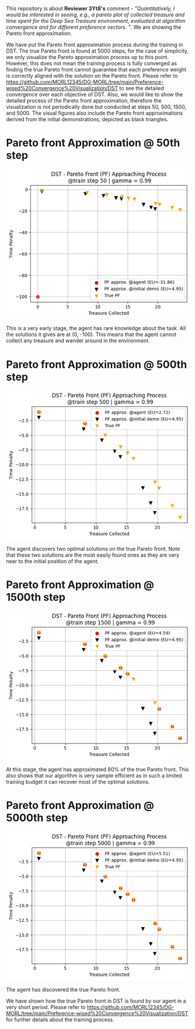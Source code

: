 This repository is about **Reviewer 3Yt8's** comment - *"Quantitatively, I would be interested in seeing, e.g., a pareto plot of collected treasure and time spent for the Deep Sea Treasure environment, evaluated at algorithm convergence and for different preference vectors. "*. We are showing the Pareto front approximation.

We have put the Pareto front approximation process during the training in DST. The true Pareto front is found at 5000 steps, for the case of simplicity, we only visualize the Pareto approximation process up to this point. However, this does not mean the training process is fully converged as finding the true Pareto front cannot guarantee that each preference weight is correctly aligned with the solution on the Pareto front. Please refer to https://github.com/MORL12345/DG-MORL/tree/main/Preference-wised%20Convergence%20Visualization/DST to see the detailed convergence over each objective of DST. Also, we would like to show the detailed process of the Pareto front approximation, therefore the visualization is not periodically done but conducted at steps 50, 500, 1500, and 5000. The visual figures also include the Pareto front approximations derived from the initial demonstrations, depicted as black triangles.

# Pareto front Approximation @ 50th step
![figurea](https://github.com/MORL12345/DG-MORL/blob/main/Pareto%20Front%20Approximation%20Process/DST/Step_50.png)

This is a very early stage, the agent has rare knowledge about the task. All the solutions it gives are at (0, -100). This means that the agent cannot collect any treasure and wander around in the environment.

# Pareto front Approximation @ 500th step
![figurea](https://github.com/MORL12345/DG-MORL/blob/main/Pareto%20Front%20Approximation%20Process/DST/Step_500.png)

The agent discovers two optimal solutions on the true Pareto front. Note that these two solutions are the most easily found ones as they are very near to the initial position of the agent.

# Pareto front Approximation @ 1500th step
![figurea](https://github.com/MORL12345/DG-MORL/blob/main/Pareto%20Front%20Approximation%20Process/DST/Step_1500.png)

At this stage, the agent has approximated 80% of the true Pareto front. This also shows that our algorithm is very sample efficient as in such a limited training budget it can recover most of the optimal solutions.

# Pareto front Approximation @ 5000th step
![figurea](https://github.com/MORL12345/DG-MORL/blob/main/Pareto%20Front%20Approximation%20Process/DST/Step_5000.png)

The agent has discovered the true Pareto front.

We have shown how the true Pareto front in DST is found by our agent in a very short period. 
Please refer to https://github.com/MORL12345/DG-MORL/tree/main/Preference-wised%20Convergence%20Visualization/DST for further details about the training process.
